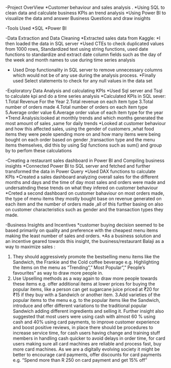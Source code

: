 -Project OverView
*Customer behaviour and sales analysis .
*Using SQL to clean data and calculate business KPIs an trend analysis
*Using Power BI to visualize the data amd answer Business Questions and draw insights


-Tools Used
*SQL 
*Power BI

-Data Extraction and Data Cleaning
*Extracted sales data from Kaggle:
*I then loaded the data in SQL server
*Used CTEs to check duplicated values from 1000 rows, Standardized
text using string functions, used date functions to standardize and
extract date column fields such as the day of the week and month
names to use during time series analysis
* Used Drop functionality in SQL server to remove unnecessary
columns which would not be of any use during the analysis process.
*Finally used Select statements to check for any null values in the
data set

-Exploratory Data Analysis and calculating KPIs
*Used Sql server and Tsql to calculate kpi and do a time series analysis
*Calculated KPIs in SQL sever:
1.Total Revenue For the Year
2.Total revenue on each item type
3.Total number of orders made
4.Total number of orders on each item type
5.Average order value
6.Average order value of each item type for the year
*Trend Analysis:looked at monthly trends and which months generated the most amount of sales ,same for daily trends
*Looked at customer behaviour and how this affected sales, using the gender of customers ,what food items they were peole spending more on and how many items were being bought on each order based on gender ,transaction type and the menu items themselves,
did this by using Sql functions such as sum() and group by to perfom these calculations


-Creating a restaurant sales dashboard in Power BI and Compiling business insights
*Connected Power BI to SQL server and fetched and further transformed the data in Power Query 
*Used DAX functions to calculate KPIs
*Created a sales dashboard analyzing overall sales for the different months and days and the time of day  most sales and orders were made and undersatnding these trends on what they infered on customer behaviour 
*Creted a second dashboard on customer bahaviour on most orders made, the type of menu items they mostly bought  base on revenue generated on each item and the number of orders made ,all of this further basing on also on customer characteristics such as gender and the transaction types they made.



-Business Insights and Incentives
*customer buying decision seemed to be based primarily on quality and preference with
the cheapest menu items making the least number of sales and orders. 
*As a business solution and an incentive geared towards this insight, the business/restaurant Balaji as a way to maximize sales :
1. They should aggressively promote the bestselling menu items like the Sandwich, the Frankie and the
Cold coffee beverage e.g. Highlighting the items on the menu as “Trending”,” Most Popular”,” People’s
favourites” as way to draw more people in.
3. Use Upselling methods as a way again to draw more people towards these items e.g. offer additional
items at lower prices for buying the popular items, like a person can get sugarcane juice priced at ₹20
for ₹15 if they buy with a Sandwich or another item.
3.Add varieties of the popular items to the menu e.g. to the popular items like the Sandwich, introduce
and offer different variations to the traditional popular Sandwich adding different ingredients and selling
it.
Further insight also suggested that most users were using cash with almost 60 % using cash and 40% using
card payments, to improve customer experience and boost positive reviews, in place there should be
procedures to increase service time, for cash users having change and training stuff members in
handling cash quicker to avoid delays in order time, for card users making sure all card machines are
reliable and process fast, buy more card machines. As we are a digitally evolving society it might be
better to encourage card payments, offer discounts for card payments e.g. “Spend more than R 250 on
card payment and get 15% off”




